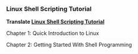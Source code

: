 ### Linux Shell Scripting Tutorial
**Translate [Linux Shell Scripting Tutorial](http://bash.cyberciti.biz/guide)**

Chapter 1: Quick Introduction to Linux

Chapter 2: Getting Started With Shell Programming
